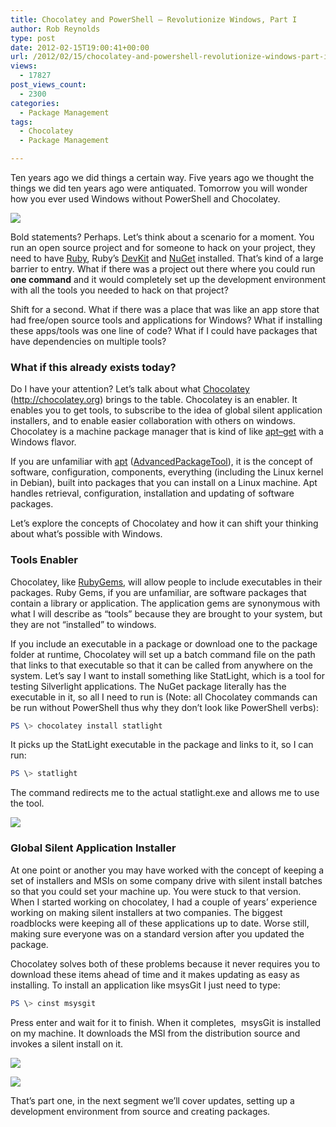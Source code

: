 ```yaml
---
title: Chocolatey and PowerShell – Revolutionize Windows, Part I
author: Rob Reynolds
type: post
date: 2012-02-15T19:00:41+00:00
url: /2012/02/15/chocolatey-and-powershell-revolutionize-windows-part-i/
views:
  - 17827
post_views_count:
  - 2300
categories:
  - Package Management
tags:
  - Chocolatey
  - Package Management

---
```

Ten years ago we did things a certain way. Five years ago we thought the things we did ten years ago were antiquated. Tomorrow you will wonder how you ever used Windows without PowerShell and Chocolatey.

![](/images/choc1.png)

Bold statements? Perhaps. Let’s think about a scenario for a moment. You run an open source project and for someone to hack on your project, they need to have [Ruby][1], Ruby’s [DevKit][2] and [NuGet][3] installed. That’s kind of a large barrier to entry. What if there was a project out there where you could run **one command** and it would completely set up the development environment with all the tools you needed to hack on that project?

Shift for a second. What if there was a place that was like an app store that had free/open source tools and applications for Windows? What if installing these apps/tools was one line of code? What if I could have packages that have dependencies on multiple tools?

### What if this already exists today?

Do I have your attention? Let’s talk about what [Chocolatey][4] (http://chocolatey.org) brings to the table. Chocolatey is an enabler. It enables you to get tools, to subscribe to the idea of global silent application installers, and to enable easier collaboration with others on windows. Chocolatey is a machine package manager that is kind of like [apt][5][&#8211;][5][get][5] with a Windows flavor.

If you are unfamiliar with [apt][6] ([Advanced][5][Package][5][Tool][5]), it is the concept of software, configuration, components, everything (including the Linux kernel in Debian), built into packages that you can install on a Linux machine. Apt handles retrieval, configuration, installation and updating of software packages.

Let’s explore the concepts of Chocolatey and how it can shift your thinking about what’s possible with Windows.

### Tools Enabler

Chocolatey, like [Ruby][7][Gems][7], will allow people to include executables in their packages. Ruby Gems, if you are unfamiliar, are software packages that contain a library or application. The application gems are synonymous with what I will describe as “tools” because they are brought to your system, but they are not “installed” to windows.

If you include an executable in a package or download one to the package folder at runtime, Chocolatey will set up a batch command file on the path that links to that executable so that it can be called from anywhere on the system. Let’s say I want to install something like StatLight, which is a tool for testing Silverlight applications. The NuGet package literally has the executable in it, so all I need to run is (Note: all Chocolatey commands can be run without PowerShell thus why they don’t look like PowerShell verbs):

```powershell
PS \> chocolatey install statlight
```

It picks up the StatLight executable in the package and links to it, so I can run:

```powershell
PS \> statlight
```

The command redirects me to the actual statlight.exe and allows me to use the tool.

![](/images/choc2.png)

### Global Silent Application Installer

At one point or another you may have worked with the concept of keeping a set of installers and MSIs on some company drive with silent install batches so that you could set your machine up. You were stuck to that version. When I started working on chocolatey, I had a couple of years’ experience working on making silent installers at two companies. The biggest roadblocks were keeping all of these applications up to date. Worse still, making sure everyone was on a standard version after you updated the package.

Chocolatey solves both of these problems because it never requires you to download these items ahead of time and it makes updating as easy as installing. To install an application like msysGit I just need to type:

```powershell
PS \> cinst msysgit
```

Press enter and wait for it to finish. When it completes,  msysGit is installed on my machine. It downloads the MSI from the distribution source and invokes a silent install on it.

![](/images/choc3.png)

![](/images/choc4.png)

That&#8217;s part one, in the next segment we&#8217;ll cover updates, setting up a development environment from source and creating packages.

[1]: http://rubyinstaller.org/
[2]: http://rubyinstaller.org/add-ons/devkit/
[3]: http://nuget.org/
[4]: http://chocolatey.org/
[5]: http://en.wikipedia.org/wiki/Advanced_Packaging_Tool
[6]: http://wiki.debian.org/Apt
[7]: http://rubygems.org/